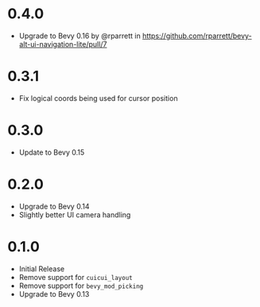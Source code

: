 # 0.4.0

* Upgrade to Bevy 0.16 by @rparrett in <https://github.com/rparrett/bevy-alt-ui-navigation-lite/pull/7>

# 0.3.1

* Fix logical coords being used for cursor position

# 0.3.0

* Update to Bevy 0.15

# 0.2.0

* Upgrade to Bevy 0.14
* Slightly better UI camera handling

# 0.1.0

* Initial Release
* Remove support for `cuicui_layout`
* Remove support for `bevy_mod_picking`
* Upgrade to Bevy 0.13
